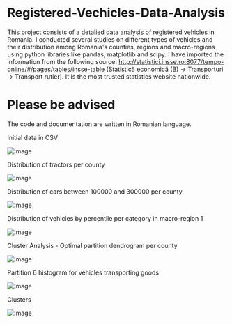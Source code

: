 ﻿# Registered-Vechicles-Data-Analysis
This project consists of a detalied data analysis of registered vehicles in Romania. I conducted several studies on different types of vehicles and their distribution among Romania's counties, regions and macro-regions using python libraries like pandas, matplotlib and scipy. I have imported the information from the following source: http://statistici.insse.ro:8077/tempo-online/#/pages/tables/insse-table (Statistică economică (B) -> Transporturi -> Transport rutier). It is the most trusted statistics website nationwide.
# Please be advised
The code and documentation are written in Romanian language.

Initial data in CSV

![image](https://github.com/SergiuPavel2804/Registered-Vechicles-Data-Analysis/assets/129117055/1e8e051f-6783-4051-bb0b-d482332095b7)

Distribution of tractors per county

![image](https://github.com/SergiuPavel2804/Registered-Vechicles-Data-Analysis/assets/129117055/a05244fb-a16c-4932-8e5f-37723f713306)

Distribution of cars between 100000 and 300000 per county

![image](https://github.com/SergiuPavel2804/Registered-Vechicles-Data-Analysis/assets/129117055/779ae99f-f1bd-4ba2-bef5-4c4067c9a185)

Distribution of vehicles by percentile per category in macro-region 1

![image](https://github.com/SergiuPavel2804/Registered-Vechicles-Data-Analysis/assets/129117055/7d458317-a894-472f-b510-62cdd81ff4cf)

Cluster Analysis - Optimal partition dendrogram per county

![image](https://github.com/SergiuPavel2804/Registered-Vechicles-Data-Analysis/assets/129117055/41cbaaea-47f4-4102-bcf7-ed2c697722a8)

Partition 6 histogram for vehicles transporting goods

![image](https://github.com/SergiuPavel2804/Registered-Vechicles-Data-Analysis/assets/129117055/71f363f5-1e88-4b58-a89b-bb52934f4673)

Clusters

![image](https://github.com/SergiuPavel2804/Registered-Vechicles-Data-Analysis/assets/129117055/fe28f588-d87c-4351-b29c-b476bfb7a8f8)











